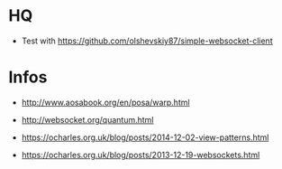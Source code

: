 # HQ

* Test with https://github.com/olshevskiy87/simple-websocket-client


Infos
=====

* http://www.aosabook.org/en/posa/warp.html
* http://websocket.org/quantum.html

* https://ocharles.org.uk/blog/posts/2014-12-02-view-patterns.html
* https://ocharles.org.uk/blog/posts/2013-12-19-websockets.html
